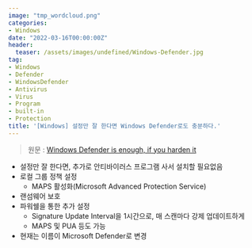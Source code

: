 ```yaml
---
image: "tmp_wordcloud.png"
categories:
- Windows
date: "2022-03-16T00:00:00Z"
header:
  teaser: /assets/images/undefined/Windows-Defender.jpg
tag:
- Windows
- Defender
- WindowsDefender
- Antivirus
- Virus
- Program
- built-in
- Protection
title: '[Windows] 설정만 잘 한다면 Windows Defender로도 충분하다.'
---
```


> 원문 : [Windows Defender is enough, if you harden it](https://0ut3r.space/2022/03/06/windows-defender/)

* 설정만 잘 한다면, 추가로 안티바이러스 프로그램 사서 설치할 필요없음
* 로컬 그룹 정책 설정
  * MAPS 활성화(Microsoft Advanced Protection Service)
* 랜섬웨어 보호
* 파워쉘을 통한 추가 설정
  * Signature Update Interval을 1시간으로, 매 스캔마다 강제 업데이트하게
  * MAPS 및 PUA 등도 가능
* 현재는 이름이 Microsoft Defender로 변경
